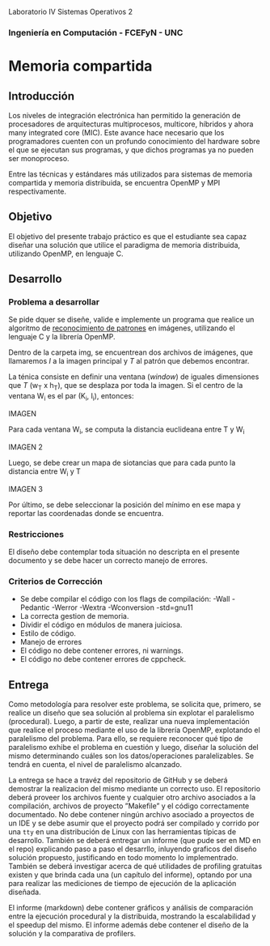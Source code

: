 Laboratorio IV Sistemas Operativos 2 
### Ingeniería en Computación - FCEFyN - UNC
# Memoria compartida

## Introducción
Los niveles de integración electrónica han permitido la generación de procesadores de arquitecturas multiprocesos, multicore, híbridos y ahora many integrated core (MIC). Este avance hace necesario que los programadores cuenten con un profundo conocimiento del hardware sobre el que se ejecutan sus programas, y que dichos programas ya no pueden ser monoproceso.

Entre las técnicas y estándares más utilizados para sistemas de memoria compartida y memoria distribuida, se encuentra OpenMP y MPI respectivamente.

## Objetivo
El objetivo del presente trabajo práctico es que el estudiante sea capaz diseñar una solución que utilice el paradigma de memoria distribuida, utilizando OpenMP, en lenguaje C.

## Desarrollo
### Problema a desarrollar
Se pide dquer se diseñe, valide e implemente un programa que realice un algoritmo de [reconocimiento de patrones](https://en.wikipedia.org/wiki/Pattern_recognition) en imágenes, utilizando el lenguaje C y la librería OpenMP.

Dentro de la carpeta img, se encuentrean dos archivos de imágenes, que llamaremos _I_ a la imagen principal y _T_ al patrón que debemos encontrar. 

La ténica consiste en definir una ventana (_window_) de iguales dimensiones que _T_ (w<sub>T</sub> x h<sub>T</sub>), que se desplaza por toda la imagen.
Si el centro de la ventana  W<sub>i</sub> es el par (K<sub>i</sub>, I<sub>i</sub>), entonces:

IMAGEN

Para cada ventana W<sub>i</sub>, se computa la distancia euclideana entre T y W<sub>i</sub>

IMAGEN 2

Luego, se debe crear un mapa de siotancias que para cada punto la distancia entre  W<sub>i</sub> y T

IMAGEN 3

Por último, se debe seleccionar la posición del mínimo en ese mapa y reportar las coordenadas donde se encuentra.



### Restricciones
El diseño debe contemplar toda situación no descripta en el presente documento y se debe hacer un correcto manejo de errores. 

### Criterios de Corrección
- Se debe compilar el código con los flags de compilación: 
     -Wall -Pedantic -Werror -Wextra -Wconversion -std=gnu11
- La correcta gestion de memoria.
- Dividir el código en módulos de manera juiciosa.
- Estilo de código.
- Manejo de errores
- El código no debe contener errores, ni warnings.
- El código no debe contener errores de cppcheck.

## Entrega
Como metodología para resolver este problema, se solicita que, primero, se realice un diseño que sea solución al problema sin explotar el paralelismo (procedural). Luego, a partir de este, realizar una nueva implementación que realice el proceso mediante el uso de la librería OpenMP, explotando el paralelismo del problema. Para ello, se requiere reconocer qué tipo de paralelismo exhibe el problema en cuestión y luego, diseñar la solución del mismo determinando cuáles son los datos/operaciones paralelizables. Se tendrá en cuenta, el nivel de paralelismo alcanzado.

La entrega se hace a travéz del repositorio de GitHub y se deberá demostrar la realizacion del mismo mediante un correcto uso. El repositorio deberá proveer los archivos fuente y cualquier otro archivo asociados a la compilación, archivos  de  proyecto  ”Makefile”  y  el  código correctamente documentado. No debe contener ningún archivo asociado a proyectos de un IDE y se debe asumir que el proyecto podrá ser compilado y corrido por una `tty` en una distribución de Linux con las herramientas típicas de desarrollo. También se deberá entregar un informe (que pude ser en MD en el repo) explicando paso a paso el desarrllo, inluyendo graficos del diseño solución propuesto, justificando en todo momento lo implementrado.
También se deberá investigar acerca de qué utilidades de profiling gratuitas existen y que brinda cada una (un capítulo del informe), optando por una para realizar las mediciones de tiempo de ejecución de la aplicación diseñada.

El informe (markdown) debe contener gráficos y análisis de comparación entre la ejecución procedural y la distribuida, mostrando la escalabilidad y el speedup del mismo. El informe además debe contener el diseño de la solución y la comparativa de profilers.
